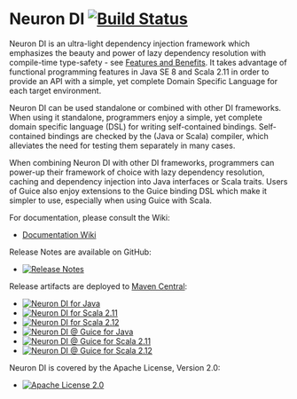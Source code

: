 # Neuron DI [![Build Status](https://api.travis-ci.org/christian-schlichtherle/neuron-di.svg)](https://travis-ci.org/christian-schlichtherle/neuron-di)

Neuron DI is an ultra-light dependency injection framework which emphasizes the beauty and power of lazy 
dependency resolution with compile-time type-safety - see [Features and Benefits].
It takes advantage of functional programming features in Java SE 8 and Scala 2.11 in order to provide an API with a 
simple, yet complete Domain Specific Language for each target environment. 

Neuron DI can be used standalone or combined with other DI frameworks.
When using it standalone, programmers enjoy a simple, yet complete domain specific language (DSL) for writing
self-contained bindings.
Self-contained bindings are checked by the (Java or Scala) compiler, which alleviates the need for testing 
them separately in many cases. 

When combining Neuron DI with other DI frameworks, programmers can power-up their framework of choice with lazy 
dependency resolution, caching and dependency injection into Java interfaces or Scala traits.
Users of Guice also enjoy extensions to the Guice binding DSL which make it simpler to use, especially when using Guice 
with Scala.

For documentation, please consult the Wiki:

- [Documentation Wiki][Wiki]

Release Notes are available on GitHub:

- [![Release Notes](https://img.shields.io/github/release/christian-schlichtherle/neuron-di.svg?maxAge=3600)](https://github.com/christian-schlichtherle/neuron-di/releases/latest)

Release artifacts are deployed to [Maven Central](https://search.maven.org/#search%7Cga%7C1%7Cg%3A%22global.namespace.neuron-di%22):

- [![Neuron DI for Java](https://img.shields.io/maven-central/v/global.namespace.neuron-di/neuron-di.svg?label=Neuron%20DI%20for%20Java&maxAge=3600)](https://search.maven.org/#search%7Cga%7C1%7Cg%3A%22global.namespace.neuron-di%22%20AND%20a%3A%22neuron-di%22)
- [![Neuron DI for Scala 2.11](https://img.shields.io/maven-central/v/global.namespace.neuron-di/neuron-di-scala_2.11.svg?label=Neuron%20DI%20for%20Scala%202.11&maxAge=3600)](https://search.maven.org/#search%7Cga%7C1%7Cg%3A%22global.namespace.neuron-di%22%20AND%20a%3A%22neuron-di-scala_2.11%22)
- [![Neuron DI for Scala 2.12](https://img.shields.io/maven-central/v/global.namespace.neuron-di/neuron-di-scala_2.12.svg?label=Neuron%20DI%20for%20Scala%202.12&maxAge=3600)](https://search.maven.org/#search%7Cga%7C1%7Cg%3A%22global.namespace.neuron-di%22%20AND%20a%3A%22neuron-di-scala_2.12%22)
- [![Neuron DI @ Guice for Java](https://img.shields.io/maven-central/v/global.namespace.neuron-di/neuron-di-guice.svg?label=Neuron%20DI%20@%20Guice%20for%20Java&maxAge=3600)](https://search.maven.org/#search%7Cga%7C1%7Cg%3A%22global.namespace.neuron-di%22%20AND%20a%3A%22neuron-di-guice%22)
- [![Neuron DI @ Guice for Scala 2.11](https://img.shields.io/maven-central/v/global.namespace.neuron-di/neuron-di-guice-scala_2.11.svg?label=Neuron%20DI%20@%20Guice%20for%20Scala%202.11&maxAge=3600)](https://search.maven.org/#search%7Cga%7C1%7Cg%3A%22global.namespace.neuron-di%22%20AND%20a%3A%22neuron-di-guice-scala_2.11%22)
- [![Neuron DI @ Guice for Scala 2.12](https://img.shields.io/maven-central/v/global.namespace.neuron-di/neuron-di-guice-scala_2.12.svg?label=Neuron%20DI%20@%20Guice%20for%20Scala%202.12&maxAge=3600)](https://search.maven.org/#search%7Cga%7C1%7Cg%3A%22global.namespace.neuron-di%22%20AND%20a%3A%22neuron-di-guice-scala_2.12%22)

Neuron DI is covered by the Apache License, Version 2.0:

- [![Apache License 2.0](https://img.shields.io/github/license/christian-schlichtherle/neuron-di.svg?maxAge=3600)](https://www.apache.org/licenses/LICENSE-2.0)

[Wiki]: ../../wiki
[Features and Benefits]: ../../wiki/Features
